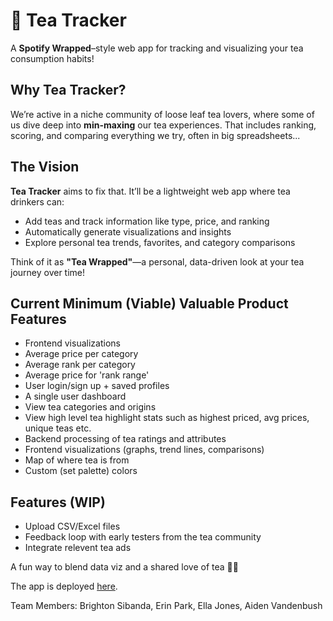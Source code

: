 # 🍵 Tea Tracker  
A **Spotify Wrapped**–style web app for tracking and visualizing your tea consumption habits!

## Why Tea Tracker?  
We’re active in a niche community of loose leaf tea lovers, where some of us dive deep into **min-maxing** our tea experiences. That includes ranking, scoring, and comparing everything we try, often in big spreadsheets...

## The Vision  
**Tea Tracker** aims to fix that. It’ll be a lightweight web app where tea drinkers can:  
- Add teas and track information like type, price, and ranking
- Automatically generate visualizations and insights  
- Explore personal tea trends, favorites, and category comparisons

Think of it as **"Tea Wrapped"**—a personal, data-driven look at your tea journey over time!

## Current Minimum (Viable) Valuable Product Features
- Frontend visualizations 
 - Average price per category
 - Average rank per category
 - Average price for 'rank range'
 - User login/sign up + saved profiles
 - A single user dashboard
 - View tea categories and origins
 - View high level tea highlight stats such as highest priced, avg prices, unique teas etc.
 - Backend processing of tea ratings and attributes  
 - Frontend visualizations (graphs, trend lines, comparisons)  
 - Map of where tea is from
 - Custom (set palette) colors

## Features (WIP)  
- Upload CSV/Excel files  
- Feedback loop with early testers from the tea community
- Integrate relevent tea ads

A fun way to blend data viz and a shared love of tea 🍵😸

The app is deployed [here](https://tea-tracker-f25a3c23e82f.herokuapp.com/).

Team Members: Brighton Sibanda, Erin Park, Ella Jones, Aiden Vandenbush
